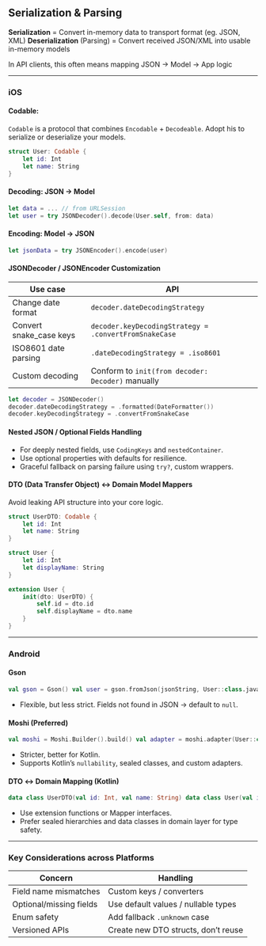 ## Serialization & Parsing
**Serialization** = Convert in-memory data to transport format (eg. JSON, XML)
**Deserialization** (Parsing) = Convert received JSON/XML into usable in-memory models

In API clients, this often means mapping JSON → Model → App logic

---
### iOS
#### Codable:
`Codable` is a protocol that combines `Encodable` + `Decodeable`. Adopt his to serialize or deserialize your models.

```swift
struct User: Codable {
	let id: Int
	let name: String
}
```

#### Decoding: JSON → Model
```swift
let data = ... // from URLSession
let user = try JSONDecoder().decode(User.self, from: data)
```

#### Encoding: Model → JSON
```swift
let jsonData = try JSONEncoder().encode(user)
```

#### JSONDecoder / JSONEncoder Customization

| Use case                | API                                                   |
| ----------------------- | ----------------------------------------------------- |
| Change date format      | `decoder.dateDecodingStrategy`                        |
| Convert snake_case keys | `decoder.keyDecodingStrategy = .convertFromSnakeCase` |
| ISO8601 date parsing    | `.dateDecodingStrategy = .iso8601`                    |
| Custom decoding         | Conform to `init(from decoder: Decoder)` manually     |

```swift
let decoder = JSONDecoder()
decoder.dateDecodingStrategy = .formatted(DateFormatter())
decoder.keyDecodingStrategy = .convertFromSnakeCase
```

#### Nested JSON / Optional Fields Handling
- For deeply nested fields, use `CodingKeys` and `nestedContainer`.
- Use optional properties with defaults for resilience.
- Graceful fallback on parsing failure using `try?`, custom wrappers.

#### DTO (Data Transfer Object) ↔ Domain Model Mappers
Avoid leaking API structure into your core logic.
```swift
struct UserDTO: Codable {
    let id: Int
    let name: String
}

struct User {
    let id: Int
    let displayName: String
}

extension User {
    init(dto: UserDTO) {
        self.id = dto.id
        self.displayName = dto.name
    }
}
```

---
### Android
#### Gson
```kotlin
val gson = Gson() val user = gson.fromJson(jsonString, User::class.java)
```
- Flexible, but less strict. Fields not found in JSON → default to `null`.

#### Moshi (Preferred)
```kotlin
val moshi = Moshi.Builder().build() val adapter = moshi.adapter(User::class.java) val user = adapter.fromJson(json)
```
- Stricter, better for Kotlin.
- Supports Kotlin’s `nullability`, sealed classes, and custom adapters.

#### DTO ↔ Domain Mapping (Kotlin)
```kotlin
data class UserDTO(val id: Int, val name: String) data class User(val id: Int, val displayName: String)  fun UserDTO.toDomain() = User(id, name)
```
- Use extension functions or Mapper interfaces.
- Prefer sealed hierarchies and data classes in domain layer for type safety.

---

### Key Considerations across Platforms
|Concern|Handling|
|---|---|
|Field name mismatches|Custom keys / converters|
|Optional/missing fields|Use default values / nullable types|
|Enum safety|Add fallback `.unknown` case|
|Versioned APIs|Create new DTO structs, don’t reuse